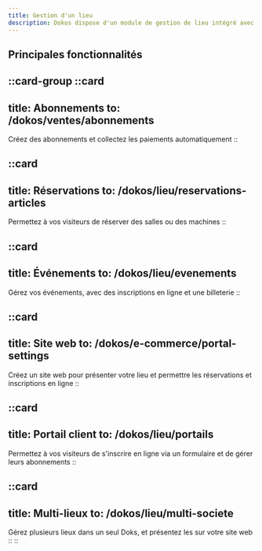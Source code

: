 ```yaml
---
title: Gestion d'un lieu
description: Dokos dispose d'un module de gestion de lieu intégré avec le reste des fonctionnalités du logiciel. Il permet de gérer des activités diverses pour répondre aux besoins très variés des différents Tiers Lieux.  
---
```



## Principales fonctionnalités

::card-group
  ::card
  ---
  title: Abonnements
  to: /dokos/ventes/abonnements
  ---
  Créez des abonnements et collectez les paiements automatiquement
  ::

  ::card
  ---
  title: Réservations
  to: /dokos/lieu/reservations-articles
  ---
  Permettez à vos visiteurs de réserver des salles ou des machines
  ::

  ::card
  ---
  title: Événements
  to: /dokos/lieu/evenements
  ---
  Gérez vos événements, avec des inscriptions en ligne et une billeterie
  ::

  ::card
  ---
  title: Site web
  to: /dokos/e-commerce/portal-settings
  ---
  Créez un site web pour présenter votre lieu et permettre les réservations et inscriptions en ligne
  ::

  ::card
  ---
  title: Portail client
  to: /dokos/lieu/portails
  ---
  Permettez à vos visiteurs de s'inscrire en ligne via un formulaire et de gérer leurs abonnements
  ::

  ::card
  ---
  title: Multi-lieux
  to: /dokos/lieu/multi-societe
  ---
  Gérez plusieurs lieux dans un seul Doks, et présentez les sur votre site web
  ::
::
